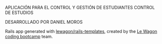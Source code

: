 
APLICACIÓN PARA EL CONTROL Y GESTIÓN DE ESTUDIANTES
CONTROL DE ESTUDIOS

DESARROLLADO POR DANIEL MOROS

Rails app generated with [lewagon/rails-templates](https://github.com/lewagon/rails-templates), created by the [Le Wagon coding bootcamp](https://www.lewagon.com) team.
